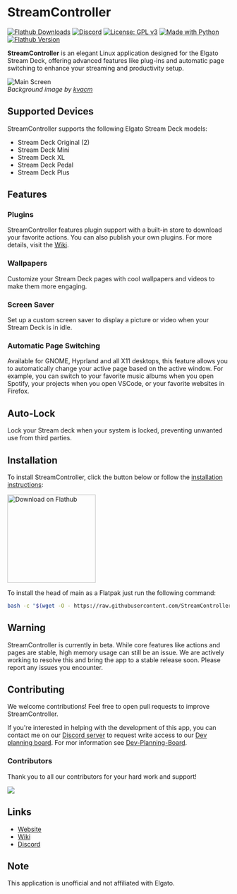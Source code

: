 # StreamController

[![Flathub Downloads](https://img.shields.io/flathub/downloads/com.core447.StreamController?style=flat&label=Flathub%20Downloads&link=https%3A%2F%2Fflathub.org%2Fapps%2Fcom.core447.StreamController)](https://flathub.org/apps/com.core447.StreamController)
[![Discord](https://img.shields.io/discord/1221536306367303690?label=Discord&link=https%3A%2F%2Fdiscord.gg%2FMSyHM8TN3u)](https://discord.gg/MSyHM8TN3u)
[![License: GPL v3](https://img.shields.io/badge/License-GPLv3-blue.svg)](https://www.gnu.org/licenses/gpl-3.0)
[![Made with Python](https://img.shields.io/badge/Made%20with-Python-ff7b3f.svg)](https://www.python.org/)
[![Flathub Version](https://img.shields.io/flathub/v/com.core447.StreamController?label=Flathub%20Version)](https://flathub.org/apps/com.core447.StreamController)

**StreamController** is an elegant Linux application designed for the Elgato Stream Deck, offering advanced features like plug-ins and automatic page switching to enhance your streaming and productivity setup.

![Main Screen](https://core447.com/assets/screenshots/main_screen.png)  
*Background image by [kvacm](https://kvacm.artstation.com)*

## Supported Devices
StreamController supports the following Elgato Stream Deck models:
- Stream Deck Original (2)
- Stream Deck Mini
- Stream Deck XL
- Stream Deck Pedal
- Stream Deck Plus

## Features
### Plugins
StreamController features plugin support with a built-in store to download your favorite actions. You can also publish your own plugins. For more details, visit the [Wiki](https://streamcontroller.github.io/docs).

### Wallpapers
Customize your Stream Deck pages with cool wallpapers and videos to make them more engaging.

### Screen Saver
Set up a custom screen saver to display a picture or video when your Stream Deck is in idle.

### Automatic Page Switching
Available for GNOME, Hyprland and all X11 desktops, this feature allows you to automatically change your active page based on the active window. For example, you can switch to your favorite music albums when you open Spotify, your projects when you open VSCode, or your favorite websites in Firefox.

## Auto-Lock
Lock your Stream deck when your system is locked, preventing unwanted use from third parties.

## Installation
To install StreamController, click the button below or follow the [installation instructions](https://streamcontroller.github.io/docs/latest/installation/):

<a href='https://flathub.org/apps/details/com.core447.StreamController'><img width='200px' alt='Download on Flathub' src='https://flathub.org/assets/badges/flathub-badge-en.png'/></a>

To install the head of main as a Flatpak just run the following command:
```sh
bash -c "$(wget -O - https://raw.githubusercontent.com/StreamController/StreamController/main/flatpak/install.sh)"
```

## Warning
StreamController is currently in beta. While core features like actions and pages are stable, high memory usage can still be an issue. We are actively working to resolve this and bring the app to a stable release soon. Please report any issues you encounter.

## Contributing
We welcome contributions! Feel free to open pull requests to improve StreamController.

If you're interested in helping with the development of this app, you can contact me on our [Discord server](https://discord.gg/MSyHM8TN3u) to request write access to our [Dev planning board](https://github.com/orgs/StreamController/projects/2). For mor information see [Dev-Planning-Board](Dev-Planning-Board.md).

### Contributors
Thank you to all our contributors for your hard work and support!

<a href="https://github.com/streamcontroller/streamcontroller/graphs/contributors">
  <img src="https://contrib.rocks/image?repo=streamcontroller/streamcontroller"/>
</a>

## Links
- [Website](https://core447.com)
- [Wiki](https://streamcontroller.github.io/docs)
- [Discord](https://discord.gg/MSyHM8TN3u)

## Note
This application is unofficial and not affiliated with Elgato.
